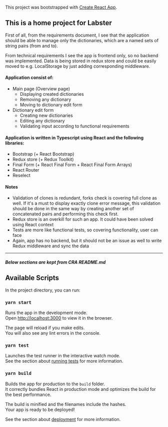 This project was bootstrapped with [Create React App](https://github.com/facebook/create-react-app).

## This is a home project for Labster

First of all, from the requirements document, I see that the application 
should be able to manage only the dictionaries, which are a named sets of string pairs (from and to).

From technical requirements I see the app is frontend only, so no backend was implemented. 
Data is being stored in redux store and could be easily moved to e.g. LocalStorage by just adding corresponding middleware.

#### Application consist of:
 + Main page (Overview page)
    + Displaying created dictionaries
    + Removing any dictionary
    + Moving to dictionary edit form
 + Dictionary edit form
    + Creating new dictionaries
    + Editing any dictionary
    + Validating input according to functional requirements
    
#### Application is written in Typescript using React and the following libraries:
 + Bootstrap (+ React Bootstrap)
 + Redux store (+ Redux Toolkit)
 + Final Form (+ React Final Form + React Final Form Arrays)
 + React Router
 + Reselect

#### Notes
 - Validation of clones is redundant, forks check is covering full clone as well.
 If it's a must to display exactly clone error message, this validation should be done in the same way
 by creating another set of concatenated pairs and performing this check first.
 - Redux store is an overkill for such an app. It could have been solved using React context
 - Tests are more like functional tests, so covering functionality, user can face
 - Again, app has no backend, but it should not be an issue as well to write Redux middleware and sync the data

----------

##### _Below sections are kept from CRA README.md_
## Available Scripts

In the project directory, you can run:

### `yarn start`

Runs the app in the development mode.\
Open [http://localhost:3000](http://localhost:3000) to view it in the browser.

The page will reload if you make edits.\
You will also see any lint errors in the console.

### `yarn test`

Launches the test runner in the interactive watch mode.\
See the section about [running tests](https://facebook.github.io/create-react-app/docs/running-tests) for more information.

### `yarn build`

Builds the app for production to the `build` folder.\
It correctly bundles React in production mode and optimizes the build for the best performance.

The build is minified and the filenames include the hashes.\
Your app is ready to be deployed!

See the section about [deployment](https://facebook.github.io/create-react-app/docs/deployment) for more information.
